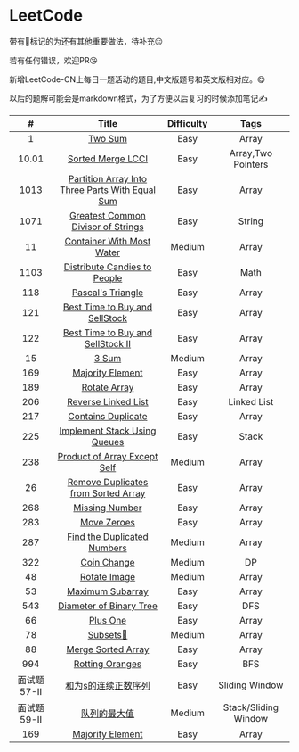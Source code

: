 # LeetCode

带有👻标记的为还有其他重要做法，待补充😑

若有任何错误，欢迎PR😘

新增LeetCode-CN上每日一题活动的题目,中文版题号和英文版相对应。😋

以后的题解可能会是markdown格式，为了方便以后复习的时候添加笔记✍️

|      #      |                                                           Title                                                           | Difficulty |         Tags         |
|:-----------:|:-------------------------------------------------------------------------------------------------------------------------:|:----------:|:--------------------:|
|      1      |                                              [Two Sum](/Array/1-TwoSum.cpp)                                               |    Easy    |        Array         |
|    10.01    |                            [Sorted Merge LCCI](每日一题(leetcode-cn)/10.01-SortedMergeLCCI.md)                            |    Easy    |  Array,Two Pointers  |
|    1013     | [Partition Array Into Three Parts With Equal Sum](每日一题(leetcode-cn)/1013-PartitionArrayIntoThreePartsWithEqualSum.md) |    Easy    |        Array         |
|    1071     |            [Greatest Common Divisor of Strings](每日一题(leetcode-cn)/1071-GreatestCommonDivisorofStrings.md)             |    Easy    |        String        |
|     11      |                               [Container With Most Water](/Array/11-ContainerWithMostWater)                               |   Medium   |        Array         |
|    1103     |                  [Distribute Candies to People](每日一题(leetcode-cn)/1103-DistributeCandiesToPeople.md)                  |    Easy    |         Math         |
|     118     |                                   [Pascal's Triangle](/Array/118-Pascal'sTriangle.cpp)                                    |    Easy    |        Array         |
|     121     |                        [Best Time to Buy and SellStock](/Array/121-BestTimetoBuyandSellStock.cpp)                         |    Easy    |        Array         |
|     122     |                     [Best Time to Buy and SellStock II](/Array/122-BestTimetoBuyandSellStock_II.cpp)                      |    Easy    |        Array         |
|     15      |                                                [3 Sum](/Array/15-3Sum.cpp)                                                |   Medium   |        Array         |
|     169     |                                    [Majority Element](/Array/169-MajorityElement.cpp)                                     |    Easy    |        Array         |
|     189     |                                        [Rotate Array](/Array/189-RotateArray.cpp)                                         |    Easy    |        Array         |
|     206     |                           [Reverse Linked List](每日一题(leetcode-cn)/206-ReverseLinkedList.md)                           |    Easy    |     Linked List      |
|     217     |                                  [Contains Duplicate](/Array/217-ContainsDuplicate.cpp)                                   |    Easy    |        Array         |
|     225     |                  [Implement Stack Using Queues](每日一题(leetcode-cn)/225-ImplementStackUsingQueues.md)                   |    Easy    |        Stack         |
|     238     |                          [Product of Array Except Self](/Array/238-ProductofArrayExceptSelf.cpp)                          |   Medium   |        Array         |
|     26      |                   [Remove Duplicates from Sorted Array](/Array/26-RemoveDuplicatesfromSortedArray.cpp)                    |    Easy    |        Array         |
|     268     |                                      [Missing Number](/Array/268-MissingNumber.cpp)                                       |    Easy    |        Array         |
|     283     |                                         [Move Zeroes](/Array/283-MoveZeroes.cpp)                                          |    Easy    |        Array         |
|     287     |                           [Find the Duplicated Numbers](/Array/287-FindtheDuplicateNumbers.cpp)                           |   Medium   |        Array         |
|     322     |                                  [Coin Change](每日一题(leetcode-cn)/322-CoinChange.md)                                   |   Medium   |          DP          |
|     48      |                                         [Rotate Image](/Array/48-RotateImage.cpp)                                         |   Medium   |        Array         |
|     53      |                                     [Maximum Subarray](/Array/53-MaximumSubarray.cpp)                                     |    Easy    |        Array         |
|     543     |                       [Diameter of Binary Tree](每日一题(leetcode-cn)/543-DiameterofBinaryTree.md)                        |    Easy    |         DFS          |
|     66      |                                             [Plus One](/Array/66-PlusOne.cpp)                                             |    Easy    |        Array         |
|     78      |                                            [Subsets👻](/Array/78-Subsets.cpp)                                             |   Medium   |        Array         |
|     88      |                                   [Merge Sorted Array](/Array/88-MergeSortedArray.cpp)                                    |    Easy    |        Array         |
|     994     |                              [Rotting Oranges](/每日一题(leetcode-cn)/994-RottingOranges.md)                              |    Easy    |         BFS          |
| 面试题57-II |                      [和为s的连续正数序列](每日一题(leetcode-cn)/面试题57-II-和为s的连续正数序列.md)                      |    Easy    |    Sliding Window    |
| 面试题59-II |                             [队列的最大值](每日一题(leetcode-cn)/面试题59-II-队列的最大值.md)                             |   Medium   | Stack/Sliding Window |
|     169     |                             [Majority Element](每日一题(leetcode-cn)/169-MajorityElement.md)                              |    Easy    |        Array         |